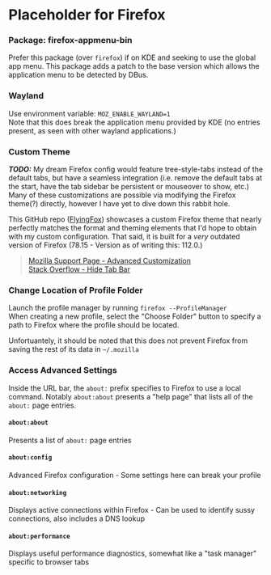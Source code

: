 # Placeholder for Firefox
### Package: firefox-appmenu-bin
Prefer this package (over `firefox`) if on KDE and seeking to use the global app menu. This package adds a patch to the base version which allows the application menu to be detected by DBus.  

### Wayland
Use environment variable: `MOZ_ENABLE_WAYLAND=1`  
Note that this does break the application menu provided by KDE (no entries present, as seen with other wayland applications.)  

### Custom Theme
_**TODO:**_ My dream Firefox config would feature tree-style-tabs instead of the default tabs, but have a seamless integration (i.e. remove the default tabs at the start, have the tab sidebar be persistent or mouseover to show, etc.) Many of these customizations are possible via modifying the Firefox theme(?) directly, however I have yet to dive down this rabbit hole.  

This GitHub repo ([FlyingFox](https://github.com/akshat46/FlyingFox)) showcases a custom Firefox theme that nearly perfectly matches the format and theming elements that I'd hope to obtain with my custom configuration. That said, it is built for a _very_ outdated version of Firefox (78.15 - Version as of writing this: 112.0.)  
> [Mozilla Support Page - Advanced Customization](https://support.mozilla.org/en-US/kb/contributors-guide-firefox-advanced-customization)  
> [Stack Overflow - Hide Tab Bar](https://superuser.com/questions/1268732/how-to-hide-tab-bar-tabstrip-in-firefox-57-quantum)  

### Change Location of Profile Folder
Launch the profile manager by running `firefox --ProfileManager`  
When creating a new profile, select the "Choose Folder" button to specify a path to Firefox where the profile should be located.  

Unfortuantely, it should be noted that this does not prevent Firefox from saving the rest of its data in `~/.mozilla`  

### Access Advanced Settings
Inside the URL bar, the `about:` prefix specifies to Firefox to use a local command. Notably `about:about` presents a "help page" that lists all of the `about:` page entries.  

#### `about:about`
Presents a list of `about:` page entries  

#### `about:config`
Advanced Firefox configuration - Some settings here can break your profile  

#### `about:networking`
Displays active connections within Firefox - Can be used to identify sussy connections, also includes a DNS lookup  

#### `about:performance`
Displays useful performance diagnostics, somewhat like a "task manager" specific to browser tabs  
